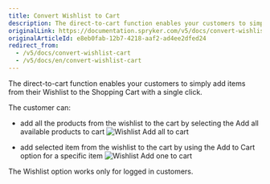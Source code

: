 ```yaml
---
title: Convert Wishlist to Cart
description: The direct-to-cart function enables your customers to simply add items from their Wish List to the Shopping Cart with a single click.
originalLink: https://documentation.spryker.com/v5/docs/convert-wishlist-cart
originalArticleId: e8eb0fab-12b7-4218-aaf2-ad4ee2dfed24
redirect_from:
  - /v5/docs/convert-wishlist-cart
  - /v5/docs/en/convert-wishlist-cart
---
```


The direct-to-cart function enables your customers to simply add items from their Wishlist to the Shopping Cart with a single click.

The customer can:

* add all the products from the wishlist to the cart by selecting the Add all available products to cart
![Wishlist Add all to cart](https://spryker.s3.eu-central-1.amazonaws.com/docs/Features/Wishlist/Convert+Wishlist+to+Cart/wishlist-all-to-cart.gif)

* add selected item from the wishlist to the cart by using the Add to Cart option for a specific item
![Wishlist Add one to cart](https://spryker.s3.eu-central-1.amazonaws.com/docs/Features/Wishlist/Convert+Wishlist+to+Cart/wishlist-add-one-to-cart.gif)

The Wishlist option works only for logged in customers.
